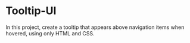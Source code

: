 # Tooltip-UI
In this project, create a tooltip that appears above navigation items when hovered, using only HTML and CSS.

